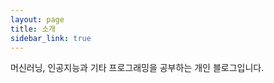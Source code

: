 ```yaml
---
layout: page
title: 소개
sidebar_link: true
---
```


<p class="message">
  머신러닝, 인공지능과 기타 프로그래밍을 공부하는 개인 블로그입니다.
</p>
